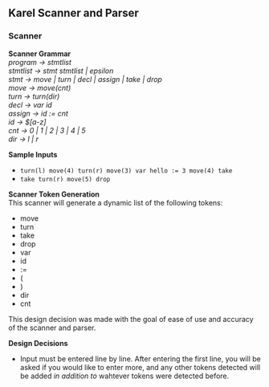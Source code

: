 ## Karel Scanner and Parser

### Scanner 
**Scanner Grammar**  
_program -> stmtlist_  
_stmtlist -> stmt stmtlist | epsilon_  
_stmt -> move | turn | decl | assign | take | drop_  
_move -> move(cnt)_  
_turn -> turn(dir)_  
_decl -> var id_  
_assign -> id := cnt_  
_id -> $[a-z]_  
_cnt -> 0 | 1 | 2 | 3 | 4 | 5_  
_dir -> l | r_  

**Sample Inputs**   
* ```turn(l) move(4) turn(r) move(3) var hello := 3 move(4) take```
* ```take turn(r) move(5) drop```


**Scanner Token Generation**  
This scanner will generate a dynamic list of the following tokens:  
* move 
* turn 
* take 
* drop 
* var
* id 
* := 
* (
* )
* dir 
* cnt 

This design decision was made with the goal of ease of use and accuracy of the scanner and parser.

**Design Decisions**  
* Input must be entered line by line. After entering the first line, you will be asked if you would like to enter more, and any other tokens detected will be added _in addition to_ wahtever tokens were detected before. 

